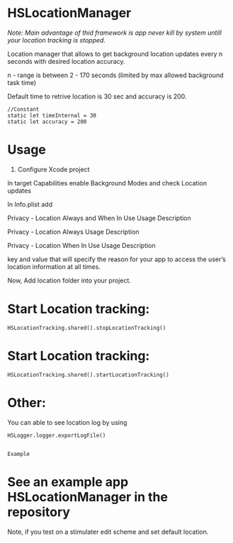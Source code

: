 # HSLocationManager

*Note: Main advantage of thid framework is app never kill by system untill your location tracking is stopped.*

Location manager that allows to get background location updates every n seconds with desired location accuracy.

n - range is between 2 - 170 seconds (limited by max allowed background task time)

Default time to retrive location is 30 sec and accuracy is 200. 

    //Constant
    static let timeInternal = 30
    static let accuracy = 200

# Usage
1. Configure Xcode project

In target Capabilities enable Background Modes and check Location updates

In Info.plist add 

  Privacy - Location Always and When In Use Usage Description

  Privacy - Location Always Usage Description

  Privacy - Location When In Use Usage Description

key and value that will specify the reason for your app to access the user’s location information at all times.


Now, Add location folder into your project.

# Start Location tracking:

    HSLocationTracking.shared().stopLocationTracking()
    
    
    
# Start Location tracking:

    HSLocationTracking.shared().startLocationTracking()
    
    
# Other:    
You can able to see location log by using 

    HSLogger.logger.exportLogFile()
    
    
    Example

# See an example app HSLocationManager in the repository

Note, if you test on a stimulater edit scheme and set default location.
